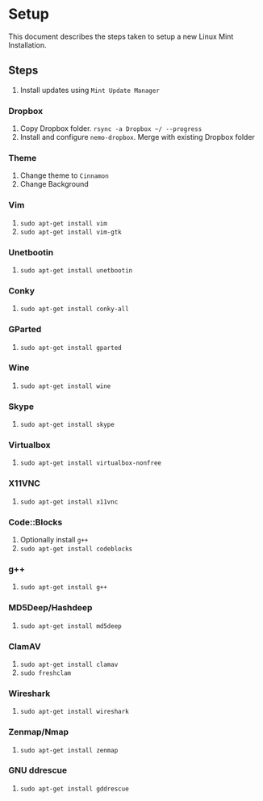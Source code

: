 Setup
=====

This document describes the steps taken to setup a new Linux Mint Installation.

## Steps
1. Install updates using `Mint Update Manager`

### Dropbox
1. Copy Dropbox folder. `rsync -a Dropbox ~/ --progress`
1. Install and configure `nemo-dropbox`. Merge with existing Dropbox folder

### Theme
1. Change theme to `Cinnamon`
1. Change Background

### Vim
1. `sudo apt-get install vim`
1. `sudo apt-get install vim-gtk`

### Unetbootin
1. `sudo apt-get install unetbootin`

### Conky
1. `sudo apt-get install conky-all`

### GParted
1. `sudo apt-get install gparted`

### Wine
1. `sudo apt-get install wine`

### Skype
1. `sudo apt-get install skype`

### Virtualbox
1. `sudo apt-get install virtualbox-nonfree`

### X11VNC
1. `sudo apt-get install x11vnc`

### Code::Blocks
1. Optionally install `g++`
1. `sudo apt-get install codeblocks`

### g++
1. `sudo apt-get install g++`

### MD5Deep/Hashdeep
1. `sudo apt-get install md5deep`

### ClamAV
1. `sudo apt-get install clamav`
1. `sudo freshclam`

### Wireshark
1. `sudo apt-get install wireshark`

### Zenmap/Nmap
1. `sudo apt-get install zenmap`

### GNU ddrescue
1. `sudo apt-get install gddrescue`
